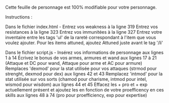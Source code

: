 Cette feuille de personnage est 100% modifiable pour votre personnage.

Instructions :

Dans le fichier index.html -
Entrez vos weakness à la ligne 319
Entrez vos resistances à la ligne 323
Entrez vos immunitées à la ligne 327
Entrez votre inventaire entre les tags 'ul' de la rareté correspondant à l'item que vous voulez ajouter. Pour les items attuned, ajoutez <span class='w3-text-yellow'>Attuned</span> juste avant le tag '/li'

Dans le fichier script.js - 
Insérez vos informations de personnage aux lignes 1 à 14
Écrivez le bonus de vos armes, armures et wand aux lignes 17 à 21 (Attaque et DC pour wand, Attaque pour arme et AC pour armure)
Remplaces 'dexmod' pour la stat utilisée pour vos attaques (strmod pour strenght, dexmod pour dex) aux lignes 42 et 43
Remplacez 'intmod' pour la stat utilisée sur vos sorts (chamod pour charisme, intmod pour intel, wismod pour wisdom) aux lignes 44 et 45
Effacez les + pro et + exp actuellement présent et ajoutez les en fonction de votre proefficency en ces skills aux lignes 48 à 74 (pro pour proefficiency, exp pour expertise)